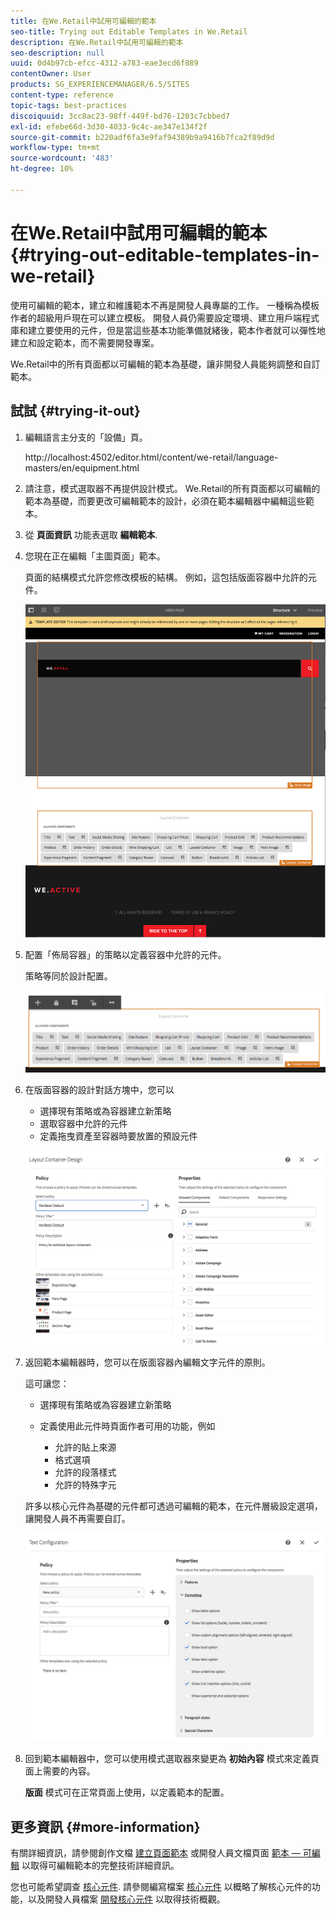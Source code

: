 ```yaml
---
title: 在We.Retail中試用可編輯的範本
seo-title: Trying out Editable Templates in We.Retail
description: 在We.Retail中試用可編輯的範本
seo-description: null
uuid: 0d4b97cb-efcc-4312-a783-eae3ecd6f889
contentOwner: User
products: SG_EXPERIENCEMANAGER/6.5/SITES
content-type: reference
topic-tags: best-practices
discoiquuid: 3cc8ac23-98ff-449f-bd76-1203c7cbbed7
exl-id: efebe66d-3d30-4033-9c4c-ae347e134f2f
source-git-commit: b220adf6fa3e9faf94389b9a9416b7fca2f89d9d
workflow-type: tm+mt
source-wordcount: '483'
ht-degree: 10%

---
```


# 在We.Retail中試用可編輯的範本{#trying-out-editable-templates-in-we-retail}

使用可編輯的範本，建立和維護範本不再是開發人員專屬的工作。 一種稱為模板作者的超級用戶現在可以建立模板。 開發人員仍需要設定環境、建立用戶端程式庫和建立要使用的元件，但是當這些基本功能準備就緒後，範本作者就可以彈性地建立和設定範本，而不需要開發專案。

We.Retail中的所有頁面都以可編輯的範本為基礎，讓非開發人員能夠調整和自訂範本。

## 試試 {#trying-it-out}

1. 編輯語言主分支的「設備」頁。

   http://localhost:4502/editor.html/content/we-retail/language-masters/en/equipment.html

1. 請注意，模式選取器不再提供設計模式。 We.Retail的所有頁面都以可編輯的範本為基礎，而要更改可編輯範本的設計，必須在範本編輯器中編輯這些範本。
1. 從 **頁面資訊** 功能表選取 **編輯範本**.
1. 您現在正在編輯「主圖頁面」範本。

   頁面的結構模式允許您修改模板的結構。 例如，這包括版面容器中允許的元件。

   ![chlimage_1-138](assets/chlimage_1-138.png)

1. 配置「佈局容器」的策略以定義容器中允許的元件。

   策略等同於設計配置。

   ![chlimage_1-139](assets/chlimage_1-139.png)

1. 在版面容器的設計對話方塊中，您可以

   * 選擇現有策略或為容器建立新策略
   * 選取容器中允許的元件
   * 定義拖曳資產至容器時要放置的預設元件

   ![chlimage_1-140](assets/chlimage_1-140.png)

1. 返回範本編輯器時，您可以在版面容器內編輯文字元件的原則。

   這可讓您：

   * 選擇現有策略或為容器建立新策略
   * 定義使用此元件時頁面作者可用的功能，例如

      * 允許的貼上來源
      * 格式選項
      * 允許的段落樣式
      * 允許的特殊字元

   許多以核心元件為基礎的元件都可透過可編輯的範本，在元件層級設定選項，讓開發人員不再需要自訂。

   ![chlimage_1-141](assets/chlimage_1-141.png)

1. 回到範本編輯器中，您可以使用模式選取器來變更為 **初始內容** 模式來定義頁面上需要的內容。

   **版面** 模式可在正常頁面上使用，以定義範本的配置。

## 更多資訊 {#more-information}

有關詳細資訊，請參閱創作文檔 [建立頁面範本](/help/sites-authoring/templates.md) 或開發人員文檔頁面 [範本 — 可編輯](/help/sites-developing/page-templates-editable.md) 以取得可編輯範本的完整技術詳細資訊。

您也可能希望調查 [核心元件](/help/sites-developing/we-retail-core-components.md). 請參閱編寫檔案 [核心元件](https://docs.adobe.com/content/help/zh-Hant/experience-manager-core-components/using/introduction.html) 以概略了解核心元件的功能，以及開發人員檔案 [開發核心元件](https://helpx.adobe.com/experience-manager/core-components/using/developing.html) 以取得技術概觀。
